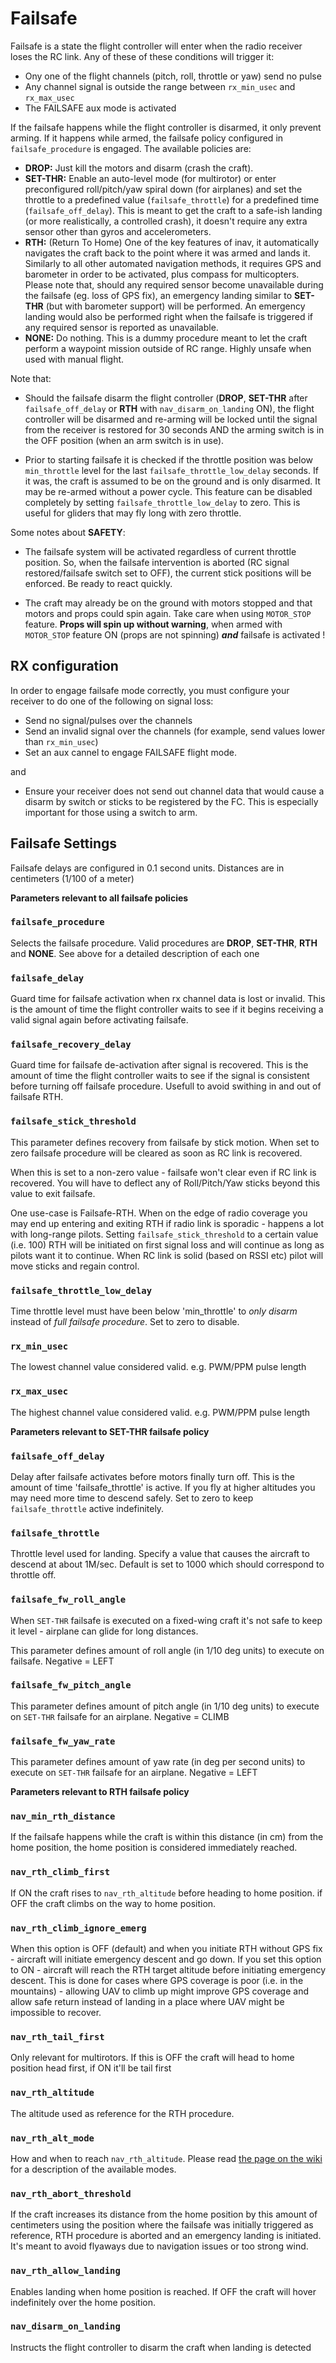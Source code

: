 # Failsafe

Failsafe is a state the flight controller will enter when the radio receiver loses the RC link. Any of these of these conditions will trigger it:

* Ony one of the flight channels (pitch, roll, throttle or yaw) send no pulse
* Any channel signal is outside the range between `rx_min_usec` and `rx_max_usec`
* The FAILSAFE aux mode is activated

If the failsafe happens while the flight controller is disarmed, it only prevent arming. If it happens while armed, the failsafe policy configured in `failsafe_procedure` is engaged. The available policies are:

* __DROP:__ Just kill the motors and disarm (crash the craft).
* __SET-THR:__ Enable an auto-level mode (for multirotor) or enter preconfigured roll/pitch/yaw spiral down (for airplanes) and set the throttle to a predefined value (`failsafe_throttle`) for a predefined time (`failsafe_off_delay`). This is meant to get the craft to a safe-ish landing (or more realistically, a controlled crash), it doesn't require any extra sensor other than gyros and accelerometers.
* __RTH:__ (Return To Home) One of the key features of inav, it automatically navigates the craft back to the point where it was armed and lands it. Similarly to all other automated navigation methods, it requires GPS and barometer in order to be activated, plus compass for multicopters. Please note that, should any required sensor become unavailable during the failsafe (eg. loss of GPS fix), an emergency landing similar to **SET-THR** (but with barometer support) will be performed. An emergency landing would also be performed right when the failsafe is triggered if any required sensor is reported as unavailable.
* __NONE:__ Do nothing. This is a dummy procedure meant to let the craft perform a waypoint mission outside of RC range. Highly unsafe when used with manual flight.

Note that:
* Should the failsafe disarm the flight controller (**DROP**, **SET-THR** after `failsafe_off_delay` or **RTH** with `nav_disarm_on_landing` ON), the flight controller will be disarmed and re-arming will be locked until the signal from the receiver is restored for 30 seconds AND the arming switch is in the OFF position (when an arm switch is in use).

* Prior to starting failsafe it is checked if the throttle position was below `min_throttle` level for the last `failsafe_throttle_low_delay` seconds. If it was, the craft is assumed to be on the ground and is only disarmed. It may be re-armed without a power cycle. This feature can be disabled completely by setting `failsafe_throttle_low_delay` to zero. This is useful for gliders that may fly long with zero throttle.

Some notes about **SAFETY**:
* The failsafe system will be activated regardless of current throttle position. So, when the failsafe intervention is aborted (RC signal restored/failsafe switch set to OFF), the current stick positions will be enforced. Be ready to react quickly.

* The craft may already be on the ground with motors stopped and that motors and props could spin again.  Take care when using `MOTOR_STOP` feature. **Props will spin up without warning**, when armed with `MOTOR_STOP` feature ON (props are not spinning) **_and_** failsafe is activated !

## RX configuration

In order to engage failsafe mode correctly, you must configure your receiver to do one of the following on signal loss:

* Send no signal/pulses over the channels
* Send an invalid signal over the channels (for example, send values lower than `rx_min_usec`)
* Set an aux cannel to engage FAILSAFE flight mode.

and

* Ensure your receiver does not send out channel data that would cause a disarm by switch or sticks to be registered by the FC. This is especially important for those using a switch to arm.


## Failsafe Settings

Failsafe delays are configured in 0.1 second units. Distances are in centimeters (1/100 of a meter)

__Parameters relevant to all failsafe policies__

### `failsafe_procedure`

Selects the failsafe procedure. Valid procedures are **DROP**, **SET-THR**, **RTH** and **NONE**. See above for a detailed description of each one

### `failsafe_delay`

Guard time for failsafe activation when rx channel data is lost or invalid.  This is the amount of time the flight controller waits to see if it begins receiving a valid signal again before activating failsafe.

### `failsafe_recovery_delay`

Guard time for failsafe de-activation after signal is recovered.  This is the amount of time the flight controller waits to see if the signal is consistent before turning off failsafe procedure. Usefull to avoid swithing in and out of failsafe RTH.

### `failsafe_stick_threshold`

This parameter defines recovery from failsafe by stick motion. When set to zero failsafe procedure will be cleared as soon as RC link is recovered. 

When this is set to a non-zero value - failsafe won't clear even if RC link is recovered. You will have to deflect any of Roll/Pitch/Yaw sticks beyond this value to exit failsafe.

One use-case is Failsafe-RTH. When on the edge of radio coverage you may end up entering and exiting RTH if radio link is sporadic - happens a lot with long-range pilots. Setting `failsafe_stick_threshold` to a certain value (i.e. 100) RTH will be initiated on first signal loss and will continue as long as pilots want it to continue. When RC link is solid (based on RSSI etc) pilot will move sticks and regain control.

### `failsafe_throttle_low_delay`

Time throttle level must have been below 'min_throttle' to _only disarm_ instead of _full failsafe procedure_. Set to zero to disable.

### `rx_min_usec`

The lowest channel value considered valid.  e.g. PWM/PPM pulse length

### `rx_max_usec`

The highest channel value considered valid.  e.g. PWM/PPM pulse length


__Parameters relevant to **SET-THR** failsafe policy__

### `failsafe_off_delay`

Delay after failsafe activates before motors finally turn off.  This is the amount of time 'failsafe_throttle' is active.  If you fly at higher altitudes you may need more time to descend safely. Set to zero to keep `failsafe_throttle` active indefinitely.

### `failsafe_throttle`

Throttle level used for landing.  Specify a value that causes the aircraft to descend at about 1M/sec. Default is set to 1000 which should correspond to throttle off.

### `failsafe_fw_roll_angle`

When `SET-THR` failsafe is executed on a fixed-wing craft it's not safe to keep it level - airplane can glide for long distances. 

This parameter defines amount of roll angle (in 1/10 deg units) to execute on failsafe. Negative = LEFT

### `failsafe_fw_pitch_angle`

This parameter defines amount of pitch angle (in 1/10 deg units) to execute on `SET-THR` failsafe for an airplane. Negative = CLIMB

### `failsafe_fw_yaw_rate`

This parameter defines amount of yaw rate (in deg per second units) to execute on `SET-THR` failsafe for an airplane. Negative = LEFT

__Parameters relevant to **RTH** failsafe policy__

### `nav_min_rth_distance`

If the failsafe happens while the craft is within this distance (in cm) from the home position, the home position is considered immediately reached.

### `nav_rth_climb_first`

If ON the craft rises to `nav_rth_altitude` before heading to home position. if OFF the craft climbs on the way to home position.

### `nav_rth_climb_ignore_emerg`

When this option is OFF (default) and when you initiate RTH without GPS fix - aircraft will initiate emergency descent and go down. If you set this option to ON - aircraft will reach the RTH target altitude before initiating emergency descent. This is done for cases where GPS coverage is poor (i.e. in the mountains) - allowing UAV to climb up might improve GPS coverage and allow safe return instead of landing in a place where UAV might be impossible to recover.

### `nav_rth_tail_first`

Only relevant for multirotors. If this is OFF the craft will head to home position head first, if ON it'll be tail first

### `nav_rth_altitude`

The altitude used as reference for the RTH procedure.

### `nav_rth_alt_mode`

How and when to reach `nav_rth_altitude`. Please read [the page on the wiki](https://github.com/iNavFlight/inav/wiki/Navigation-modes#rth-altitude-control-modes) for a description of the available modes.

### `nav_rth_abort_threshold`

If the craft increases its distance from the home position by this amount of centimeters using the position where the failsafe was initially triggered as reference, RTH procedure is aborted and an emergency landing is initiated. It's meant to avoid flyaways due to navigation issues or too strong wind.

### `nav_rth_allow_landing`

Enables landing when home position is reached. If OFF the craft will hover indefinitely over the home position.

### `nav_disarm_on_landing`

Instructs the flight controller to disarm the craft when landing is detected


